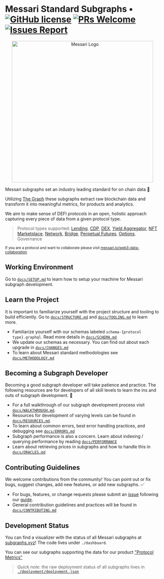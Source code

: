 # Messari Standard Subgraphs &bull; [![GitHub license](https://img.shields.io/badge/license-MIT-blue)](https://github.com/messari/subgraphs/blob/master/LICENSE) [![PRs Welcome](https://img.shields.io/badge/PRs-welcome-brightgreen.svg)](docs/CONTRIBUTING.md) [![Issues Report](https://img.shields.io/badge/issues-report-yellow.svg)](https://github.com/messari/subgraphs/issues/new)

<p align="center">
  <a href="https://messarasdasdasdi.io/protocol-explorer/all-protocols">
    <img src="./docs/images/messari-logo.png" alt="Messari Logo" width="460" />
  </a>
</p>

Messari subgraphs set an industry leading standard for on chain data 🚀

Utilizing [The Graph](https://thegraph.com/) these subgraphs extract raw blockchain data and transform it into meaningful metrics, for products and analytics.

We aim to make sense of DEFI protocols in an open, holistic approach capturing every piece of data from a given protocol type.

> Protocol types supported: [Lending](./schema-lending.graphql), [CDP](./schema-lending.graphql), [DEX](./schema-dex-amm.graphql), [Yield Aggregator](./schema-yield.graphql), [NFT Marketplace](./schema-nft-marketplace.graphql), [Network](./schema-network.graphql), [Bridge](./schema-bridge.graphql), [Perpetual Futures](./schema-derivatives-perpfutures.graphql), [Options](./schema-derivatives-options.graphql), Governance

<sub>If you are a protocol and want to collaborate please visit [messari.io/web3-data-collaboration](https://messari.io/web3-data-collaboration)</sub>

## Working Environment

Go to [`docs/SETUP.md`](./docs/SETUP.md) to learn how to setup your machine for Messari subgraph development.

## Learn the Project

It is important to familiarize yourself with the project structure and tooling to build efficiently. Go to [`docs/STRUCTURE.md`](./docs/STRUCTURE.md) and [`docs/TOOLING.md`](./docs/TOOLING.md) to learn more.

- Familiarize yourself with our schemas labeled `schema-{protocol type}.graphql`. Read more details in [`docs/SCHEMA.md`](./docs/SCHEMA.md)
- We update our schemas as necessary. You can find out about each upgrade in [`docs/CHANGES.md`](./docs/CHANGES.md)
- To learn about Messari standard methodologies see [`docs/METHODOLOGY.md`](./docs/METHODOLOGY.md)

## Becoming a Subgraph Developer

Becoming a good subgraph developer will take patience and practice. The following resources are for developers of all skill levels to learn the ins and outs of subgraph development. 👾

- For a full walkthrough of our subgraph development process visit [`docs/WALKTHROUGH.md`](./docs/WALKTHROUGH.md).
- Resources for development of varying levels can be found in [`docs/RESOURCES.md`](./docs/RESOURCES.md).
- To learn about common errors, best error handling practices, and debugging see [`docs/ERRORS.md`](./docs/ERRORS.md)
- Subgraph performance is also a concern. Learn about indexing / querying performance by reading [`docs/PERFORMANCE`](./docs/PERFORMANCE.md)
- Learn about retrieving prices in subgraphs and how to handle this in [`docs/ORACLES.md`](./docs/ORACLES.md)

## Contributing Guidelines

We welcome contributions from the community! You can point out or fix bugs, suggest changes, add new features, or add new subgraphs. ✅

- For bugs, features, or change requests please submit an [issue](https://github.com/messari/subgraphs/issues) following our [guide](./docs/ISSUES.md).
- General contribution guidelines and practices will be found in [`docs/CONTRIBUTING.md`](./docs/CONTRIBUTING.md)

## Development Status

You can find a visualizer with the status of all Messari subgraphs at [subgraphs.xyz](https://subgraphs.messari.io/)! The code lives under `./dashboard`.

You can see our subgraphs supporting the data for our product ["Protocol Metrics"](https://messari.io/protocol-explorer/all-protocols)

> _Quick note_: the raw deployment status of all subgraphs lives in [`./deployment/deployment.json`](./deployment/deployment.json)

